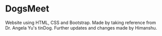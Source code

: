 # DogsMeet
Website using HTML, CSS and Bootstrap.
Made by taking reference from Dr. Angela Yu's tinDog.
Further updates and changes made by Himanshu.
